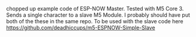 chopped up example code of ESP-NOW Master.  Tested with M5 Core 3.  Sends a single character to a slave M5 Module.
I probably should have put both of the these in the same repo.
To be used with the slave code here https://github.com/deadhiccups/m5-ESPNOW-Simple-Slave  
